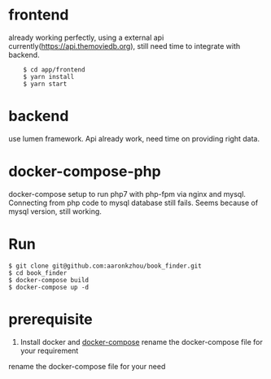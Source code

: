 # frontend

already working perfectly, using a external api currently(https://api.themoviedb.org), still need time to integrate with backend.

    	$ cd app/frontend
    	$ yarn install
    	$ yarn start

# backend

use lumen framework.
Api already work, need time on providing right data.

# docker-compose-php

docker-compose setup to run php7 with php-fpm via nginx and mysql. Connecting from php code to mysql database still fails. Seems because of mysql version, still working.

# Run

    $ git clone git@github.com:aaronkzhou/book_finder.git
    $ cd book_finder
    $ docker-compose build
    $ docker-compose up -d

# prerequisite

1. Install docker and [docker-compose](https://docs.docker.com/compose/install/)
   rename the docker-compose file for your requirement

rename the docker-compose file for your need
